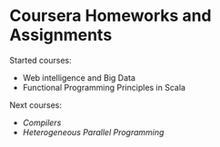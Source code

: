 Coursera Homeworks and Assignments
==================================

Started courses:
- Web intelligence and Big Data
- Functional Programming Principles in Scala

Next courses:
- *Compilers*
- *Heterogeneous Parallel Programming*
